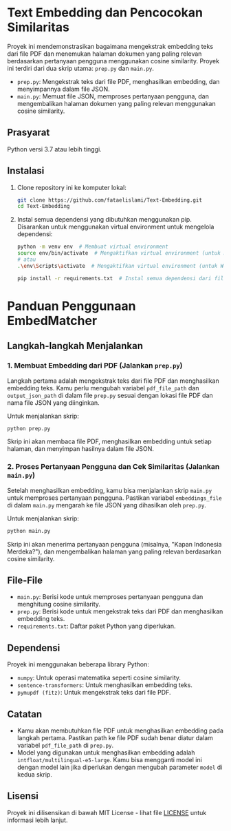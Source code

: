 # Text Embedding dan Pencocokan Similaritas

Proyek ini mendemonstrasikan bagaimana mengekstrak embedding teks dari file PDF dan menemukan halaman dokumen yang paling relevan berdasarkan pertanyaan pengguna menggunakan cosine similarity. Proyek ini terdiri dari dua skrip utama: `prep.py` dan `main.py`.

- `prep.py`: Mengekstrak teks dari file PDF, menghasilkan embedding, dan menyimpannya dalam file JSON.
- `main.py`: Memuat file JSON, memproses pertanyaan pengguna, dan mengembalikan halaman dokumen yang paling relevan menggunakan cosine similarity.

## Prasyarat

Python versi 3.7 atau lebih tinggi.

## Instalasi

1. Clone repository ini ke komputer lokal:
   ```bash
   git clone https://github.com/fataelislami/Text-Embedding.git
   cd Text-Embedding

2. Instal semua dependensi yang dibutuhkan menggunakan pip. Disarankan untuk menggunakan virtual environment untuk mengelola dependensi:

    ```bash
    python -m venv env  # Membuat virtual environment
    source env/bin/activate  # Mengaktifkan virtual environment (untuk macOS/Linux)
    # atau
    .\env\Scripts\activate  # Mengaktifkan virtual environment (untuk Windows)

    pip install -r requirements.txt  # Instal semua dependensi dari file requirements.txt

# Panduan Penggunaan EmbedMatcher

## Langkah-langkah Menjalankan

### 1. Membuat Embedding dari PDF (Jalankan `prep.py`)
Langkah pertama adalah mengekstrak teks dari file PDF dan menghasilkan embedding teks. Kamu perlu mengubah variabel `pdf_file_path` dan `output_json_path` di dalam file `prep.py` sesuai dengan lokasi file PDF dan nama file JSON yang diinginkan.

Untuk menjalankan skrip:

```bash
python prep.py
```

Skrip ini akan membaca file PDF, menghasilkan embedding untuk setiap halaman, dan menyimpan hasilnya dalam file JSON.

### 2. Proses Pertanyaan Pengguna dan Cek Similaritas (Jalankan `main.py`)
Setelah menghasilkan embedding, kamu bisa menjalankan skrip `main.py` untuk memproses pertanyaan pengguna. Pastikan variabel `embeddings_file` di dalam `main.py` mengarah ke file JSON yang dihasilkan oleh `prep.py`.

Untuk menjalankan skrip:

```bash
python main.py
```

Skrip ini akan menerima pertanyaan pengguna (misalnya, "Kapan Indonesia Merdeka?"), dan mengembalikan halaman yang paling relevan berdasarkan cosine similarity.

## File-File

- `main.py`: Berisi kode untuk memproses pertanyaan pengguna dan menghitung cosine similarity.
- `prep.py`: Berisi kode untuk mengekstrak teks dari PDF dan menghasilkan embedding teks.
- `requirements.txt`: Daftar paket Python yang diperlukan.

## Dependensi

Proyek ini menggunakan beberapa library Python:

- `numpy`: Untuk operasi matematika seperti cosine similarity.
- `sentence-transformers`: Untuk menghasilkan embedding teks.
- `pymupdf (fitz)`: Untuk mengekstrak teks dari file PDF.

## Catatan

- Kamu akan membutuhkan file PDF untuk menghasilkan embedding pada langkah pertama. Pastikan path ke file PDF sudah benar diatur dalam variabel `pdf_file_path` di `prep.py`.
- Model yang digunakan untuk menghasilkan embedding adalah `intfloat/multilingual-e5-large`. Kamu bisa mengganti model ini dengan model lain jika diperlukan dengan mengubah parameter `model` di kedua skrip.

## Lisensi

Proyek ini dilisensikan di bawah MIT License - lihat file [LICENSE](LICENSE) untuk informasi lebih lanjut.
